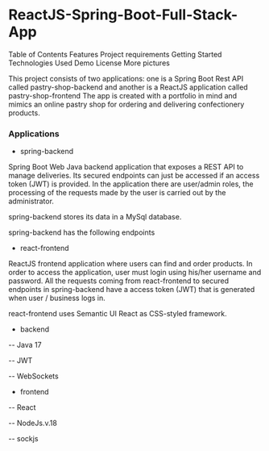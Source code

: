 <h1>ReactJS-Spring-Boot-Full-Stack-App</h1>

Table of Contents 
Features
Project requirements
Getting Started
Technologies Used
Demo
License
More pictures

This project consists of two applications: one is a Spring Boot Rest API called pastry-shop-backend and another is a ReactJS application called pastry-shop-frontend
The app is created with a portfolio in mind and mimics an online pastry shop for ordering and delivering confectionery products.


<h3>Applications</h3>

- spring-backend

Spring Boot Web Java backend application that exposes a REST API to manage deliveries. Its secured endpoints can just be accessed if an access token (JWT) is provided.
In the application there are user/admin roles, the processing of the requests made by the user is carried out by the administrator.

spring-backend stores its data in a MySql database.

spring-backend has the following endpoints

- react-frontend

ReactJS frontend application where users can find and order products. In order to access the application, user must login using his/her username and password. All the requests coming from react-frontend to secured endpoints in spring-backend have a access token (JWT) that is generated when user / business logs in.

react-frontend uses Semantic UI React as CSS-styled framework.

- backend
  
-- Java 17

-- JWT

-- WebSockets

- frontend

-- React

-- NodeJs.v.18

-- sockjs
